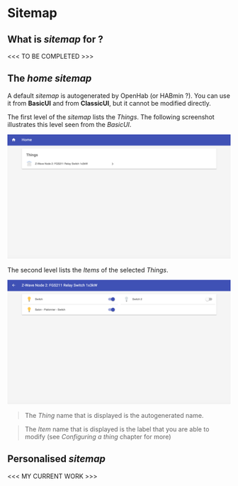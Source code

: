 # Sitemap

## What is *sitemap* for ?

<<< TO BE COMPLETED >>>

## The *home* *sitemap*

A default *sitemap* is autogenerated by OpenHab (or HABmin ?). You can use it from **BasicUI** and from **ClassicUI**, but it cannot be modified directly.

The first level of the *sitemap* lists the *Things*. The following screenshot illustrates this level seen from the *BasicUI*.

![](images/add-node-65.png)

The second level lists the *Items* of the selected *Things*.

![](images/add-node-70.png)

> The *Thing* name that is displayed is the autogenerated name.

> The *Item* name that is displayed is the label that you are able to modify (see *Configuring a thing* chapter for more)

## Personalised *sitemap*

<<< MY CURRENT WORK >>>
